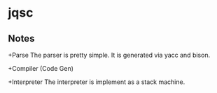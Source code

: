 # jqsc

## Notes

+Parse
The parser is pretty simple. It is generated via yacc and bison.

+Compiler (Code Gen)

+Interpreter 
 The interpreter is implement as a stack machine.
